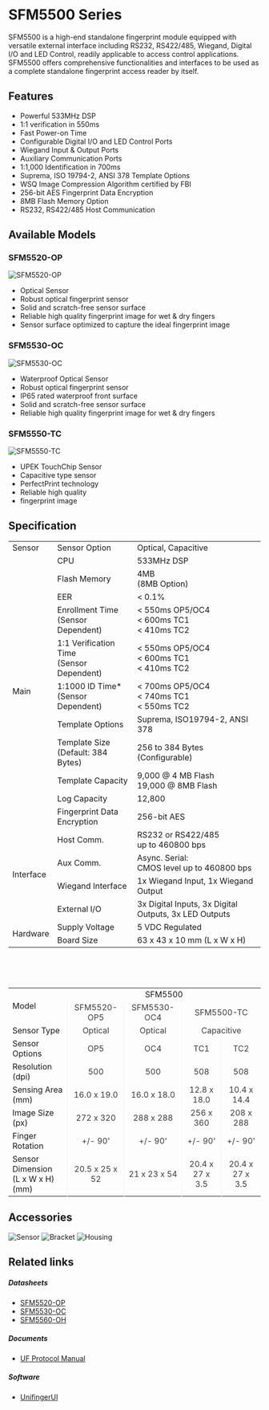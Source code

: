 # SFM5500 Series 
SFM5500 is a high-end standalone fingerprint module
equipped with versatile external interface including
RS232, RS422/485, Wiegand, Digital I/O and LED
Control, readily applicable to access control applications.
SFM5500 offers comprehensive functionalities and
interfaces to be used as a complete standalone fingerprint
access reader by itself.

## Features

- Powerful 533MHz DSP
- 1:1 verification in 550ms
- Fast Power-on Time
- Configurable Digital I/O and LED Control Ports
- Wiegand Input & Output Ports
- Auxiliary Communication Ports
- 1:1,000 Identification in 700ms
- Suprema, ISO 19794-2, ANSI 378 Template Options
- WSQ Image Compression Algorithm certified by FBI
- 256-bit AES Fingerprint Data Encryption
- 8MB Flash Memory Option
- RS232, RS422/485 Host Communication

## Available Models

### SFM5520-OP
![](https://www.supremainc.com/sites/all/themes/suprema/images/products/sfm5500/sfm5500-2-1.jpg "SFM5520-OP")

- Optical Sensor
- Robust optical fingerprint sensor
- Solid and scratch-free sensor surface
- Reliable high quality fingerprint image for wet & dry fingers
- Sensor surface optimized to capture the ideal fingerprint image

### SFM5530-OC
![](https://www.supremainc.com/sites/all/themes/suprema/images/products/sfm5500/sfm5500-2-2.jpg "SFM5530-OC")

- Waterproof Optical Sensor
- Robust optical fingerprint sensor
- IP65 rated waterproof front surface
- Solid and scratch-free sensor surface
- Reliable high quality fingerprint image for wet & dry fingers

### SFM5550-TC
![](https://www.supremainc.com/sites/all/themes/suprema/images/products/sfm5500/sfm5500-2-3.jpg "SFM5550-TC")

- UPEK TouchChip Sensor
- Capacitive type sensor
- PerfectPrint technology
- Reliable high quality
- fingerprint image

## Specification

<div>
<table class="product-table">
	<tbody>		
		<tr class="sub-top">
			<td class="product_title">Sensor</td>			
			<td>Sensor Option</td>			
			<td>Optical, Capacitive</td>
		</tr>
		<tr class="sub-top">
			<td class="product_title" rowspan="11">Main</td>
			<td>CPU</td>
			<td>533MHz DSP</td>	
		</tr>
		<tr>
			<td>Flash Memory</td>
			<td>4MB<br>(8MB Option)</td>
		</tr>
		<tr>
			<td>EER</td>
			<td>< 0.1%</td>
		</tr>
		<tr>
			<td>Enrollment Time<br>(Sensor Dependent)</td>
			<td>< 550ms OP5/OC4<br>< 600ms TC1<br>< 410ms TC2</td>
		</tr>
		<tr>
			<td>1:1 Verification Time<br>(Sensor Dependent)</td>
			<td>< 550ms OP5/OC4<br>< 600ms TC1<br>< 410ms TC2</td>
		</tr>
		<tr>
			<td>1:1000 ID Time*<br>(Sensor Dependent)</td>
			<td>< 700ms OP5/OC4<br>< 740ms TC1<br>< 550ms TC2</td>
		</tr>
		<tr>
			<td>Template Options</td>
			<td>Suprema, ISO19794-2, ANSI 378</td>
		</tr>
		<tr>
			<td>Template Size<br>(Default: 384 Bytes)</td>
			<td>256 to 384 Bytes<br>(Configurable)</td>
		</tr>
		<tr>
			<td>Template Capacity</td>
			<td>9,000 @ 4 MB Flash<br>19,000 @ 8MB Flash</td>
		</tr>
		<tr>
			<td>Log Capacity</td>
			<td>12,800</td>
		</tr>
		<tr class="sub-bottom">
			<td>Fingerprint Data Encryption</td>
			<td>256-bit AES</td>			
		</tr>
		<tr class="sub-top">
			<td class="product_title" rowspan="4">Interface</td>			
			<td>Host Comm.</td>			
			<td>RS232 or RS422/485 <br>up to 460800 bps</td>
		</tr>
		<tr>
			<td>Aux Comm.</td>
			<td>Async. Serial:<Br>CMOS level up to 460800 bps</td>	
		</tr>
		<tr>
			<td>Wiegand Interface</td>
			<td>1x Wiegand Input, 1x Wiegand Output</td>
		</tr>
		<tr class="sub-bottom">
			<td>External I/O</td>
			<td>3x Digital Inputs, 3x Digital Outputs, 3x LED Outputs</td>			
		</tr>
		<tr class="sub-top">
			<td class="product_title" rowspan="2">Hardware</td>			
			<td>Supply Voltage</td>			
			<td>5 VDC Regulated</td>
		</tr>
		<tr class="sub-bottom">
			<td>Board Size</td>
			<td>63 x 43 x 10 mm (L x W x H)</td>	
		</tr>		
	</tbody>
</table>

<p>&nbsp;</p>
<p>&nbsp;</p>

<table class="product-table">
<tbody>
  <tr class="sub-top">
    <td rowspan="2" class="product_title" style="vertical-align:center;">Model</td>
    <td colspan="4" style="text-align: center; vertical-align:center;">SFM5500</td>
  </tr>
  <tr class="sub-top">
    <td style=" border-left: 1px solid #f3f3f3;	color: #3c3c3c;	font-weight: normal;	width: auto; text-align: center; vertical-align: center;">SFM5520-OP5</td>
    <td style=" border-left: 1px solid #f3f3f3;	color: #3c3c3c;	font-weight: normal;	width: auto; text-align: center; vertical-align: center;">SFM5530-OC4</td>
    <td style=" border-left: 1px solid #f3f3f3;	color: #3c3c3c;	font-weight: normal;	width: auto; text-align: center; vertical-align: center;" colspan="2">SFM5500-TC</td>
  </tr>
  <tr class="sub-top">
    <td class="product_title">Sensor Type</td>
    <td style=" border-left: 1px solid #f3f3f3;	color: #3c3c3c;	font-weight: normal;	width: auto; text-align: center; vertical-align: center;">Optical</td>
    <td style=" border-left: 1px solid #f3f3f3;	color: #3c3c3c;	font-weight: normal;	width: auto; text-align: center; vertical-align: center;">Optical</td>
    <td style=" border-left: 1px solid #f3f3f3;	color: #3c3c3c;	font-weight: normal;	width: auto; text-align: center; vertical-align: center;" colspan="2">Capacitive</td>
  </tr>
  <tr class="sub-top">
    <td class="product_title">Sensor Options</td>
    <td style=" border-left: 1px solid #f3f3f3;	color: #3c3c3c;	font-weight: normal;	width: auto; text-align: center; vertical-align: center;">OP5</td>
    <td style=" border-left: 1px solid #f3f3f3;	color: #3c3c3c;	font-weight: normal;	width: auto; text-align: center; vertical-align: center;">OC4</td>
    <td style=" border-left: 1px solid #f3f3f3;	color: #3c3c3c;	font-weight: normal;	width: auto; text-align: center; vertical-align: center;">TC1</td>
    <td style=" border-left: 1px solid #f3f3f3;	color: #3c3c3c;	font-weight: normal;	width: auto; text-align: center; vertical-align: center;">TC2</td>
  </tr>
  <tr class="sub-top">
    <td class="product_title">Resolution (dpi)</td>
    <td style=" border-left: 1px solid #f3f3f3;	color: #3c3c3c;	font-weight: normal;	width: auto; text-align: center; vertical-align: center;">500</td>
    <td style=" border-left: 1px solid #f3f3f3;	color: #3c3c3c;	font-weight: normal;	width: auto; text-align: center; vertical-align: center;">500</td>
    <td style=" border-left: 1px solid #f3f3f3;	color: #3c3c3c;	font-weight: normal;	width: auto; text-align: center; vertical-align: center;">508</td>
    <td style=" border-left: 1px solid #f3f3f3;	color: #3c3c3c;	font-weight: normal;	width: auto; text-align: center; vertical-align: center;">508</td>
  </tr>
  <tr class="sub-top">
    <td class="product_title">Sensing Area (mm)</td>
    <td style=" border-left: 1px solid #f3f3f3;	color: #3c3c3c;	font-weight: normal;	width: auto; text-align: center; vertical-align: center;">16.0 x 19.0</td>
    <td style=" border-left: 1px solid #f3f3f3;	color: #3c3c3c;	font-weight: normal;	width: auto; text-align: center; vertical-align: center;">16.0 x 18.0</td>
    <td style=" border-left: 1px solid #f3f3f3;	color: #3c3c3c;	font-weight: normal;	width: auto; text-align: center; vertical-align: center;">12.8 x 18.0</td>
    <td style=" border-left: 1px solid #f3f3f3;	color: #3c3c3c;	font-weight: normal;	width: auto; text-align: center; vertical-align: center;">10.4 x 14.4</td>
  </tr>
  <tr class="sub-top">
    <td class="product_title">Image Size (px)</td>
    <td style=" border-left: 1px solid #f3f3f3;	color: #3c3c3c;	font-weight: normal;	width: auto; text-align: center; vertical-align: center;">272 x 320</td>
    <td style=" border-left: 1px solid #f3f3f3;	color: #3c3c3c;	font-weight: normal;	width: auto; text-align: center; vertical-align: center;">288 x 288</td>
    <td style=" border-left: 1px solid #f3f3f3;	color: #3c3c3c;	font-weight: normal;	width: auto; text-align: center; vertical-align: center;">256 x 360</td>
    <td style=" border-left: 1px solid #f3f3f3;	color: #3c3c3c;	font-weight: normal;	width: auto; text-align: center; vertical-align: center;">208 x 288</td>
  </tr>
  <tr class="sub-top">
    <td class="product_title">Finger Rotation</td>
    <td style=" border-left: 1px solid #f3f3f3;	color: #3c3c3c;	font-weight: normal;	width: auto; text-align: center; vertical-align: center;">+/- 90'</td>
    <td style=" border-left: 1px solid #f3f3f3;	color: #3c3c3c;	font-weight: normal;	width: auto; text-align: center; vertical-align: center;">+/- 90'</td>
    <td style=" border-left: 1px solid #f3f3f3;	color: #3c3c3c;	font-weight: normal;	width: auto; text-align: center; vertical-align: center;">+/- 90'</td>
    <td style=" border-left: 1px solid #f3f3f3;	color: #3c3c3c;	font-weight: normal;	width: auto; text-align: center; vertical-align: center;">+/- 90'</td>
  </tr>
  <tr class="sub-top">
    <td class="product_title">Sensor Dimension<Br>(L x W x H) (mm)</td>
    <td style=" border-left: 1px solid #f3f3f3;	color: #3c3c3c;	font-weight: normal;	width: auto; text-align: center; vertical-align: center;">20.5 x 25 x 52</td>
    <td style=" border-left: 1px solid #f3f3f3;	color: #3c3c3c;	font-weight: normal;	width: auto; text-align: center; vertical-align: center;">21 x 23 x 54</td>
    <td style=" border-left: 1px solid #f3f3f3;	color: #3c3c3c;	font-weight: normal;	width: auto; text-align: center; vertical-align: center;">20.4 x 27 x 3.5</td>
    <td style=" border-left: 1px solid #f3f3f3;	color: #3c3c3c;	font-weight: normal;	width: auto; text-align: center; vertical-align: center;">20.4 x 27 x 3.5</td>
  </tr>
 </tbody>
</table>
</div>

## Accessories
![Sensor](https://www.supremainc.com/sites/default/files/uploads/SFM4000/sfm-4000-acc1.jpg "Sensor")
![Bracket](https://www.supremainc.com/sites/default/files/uploads/SFM4000/sfm-4000-acc2.jpg "Bracket")
![Housing](https://www.supremainc.com/sites/default/files/uploads/SFM4000/sfm-4000-acc3.jpg "Housing")

## Related links
##### Datasheets
- [SFM5520-OP]()
- [SFM5530-OC]()
- [SFM5560-OH]()

##### Documents
- [UF Protocol Manual](../documents/UF_Protocol_Manual/)

##### Software
- [UnifingerUI](/)
